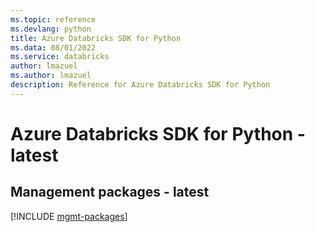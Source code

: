 ```yaml
---
ms.topic: reference
ms.devlang: python
title: Azure Databricks SDK for Python
ms.data: 08/01/2022
ms.service: databricks
author: lmazuel
ms.author: lmazuel
description: Reference for Azure Databricks SDK for Python
---
```

# Azure Databricks SDK for Python - latest

## Management packages - latest
[!INCLUDE [mgmt-packages](databricks-mgmt-index.md)]